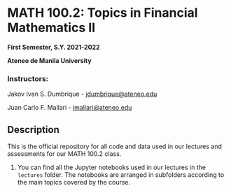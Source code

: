 # MATH 100.2: Topics in Financial Mathematics II
**First Semester, S.Y. 2021-2022**

**Ateneo de Manila University**

### Instructors:

Jakov Ivan S. Dumbrique - [jdumbrique@ateneo.edu](jdumbrique@ateneo.edu)

Juan Carlo F. Mallari - [jmallari@ateneo.edu](jmallari@ateneo.edu)

## Description

This is the official repository for all code and data used in our lectures and assessments for our MATH 100.2 class.

1. You can find all the Jupyter notebooks used in our lectures in the `lectures` folder. The notebooks are arranged in subfolders according to the main topics covered by the course.
